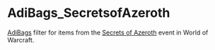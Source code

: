 # AdiBags_SecretsofAzeroth
[AdiBags](https://www.curseforge.com/wow/addons/adibags) filter for items from the [Secrets of Azeroth](https://www.wowhead.com/event=1396/secrets-of-azeroth) event in World of Warcraft.

